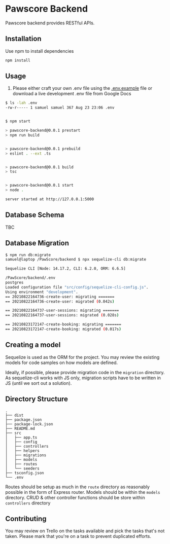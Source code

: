 # Pawscore Backend

Pawscore backend provides RESTful APIs.

## Installation

Use npm to install dependencies

```bash
npm install
```

## Usage

1. Please either craft your own .env file using the [.env.example](.env.example) file or download a live development .env file from Google Docs

```bash
$ ls -lah .env
-rw-r----- 1 samuel samuel 367 Aug 23 23:06 .env


$ npm start

> pawscore-backend@0.0.1 prestart
> npm run build


> pawscore-backend@0.0.1 prebuild
> eslint . --ext .ts


> pawscore-backend@0.0.1 build
> tsc


> pawscore-backend@0.0.1 start
> node .

server started at http://127.0.0.1:5000
```

## Database Schema
TBC

## Database Migration
```bash
$ npm run db:migrate
samuel@laptop /PawScore/backend $ npx sequelize-cli db:migrate

Sequelize CLI [Node: 14.17.2, CLI: 6.2.0, ORM: 6.6.5]

/PawScore/backend/.env
postgres
Loaded configuration file "src/config/sequelize-cli-config.js".
Using environment "development".
== 20210822164736-create-user: migrating =======
== 20210822164736-create-user: migrated (0.042s)

== 20210822164737-user-sessions: migrating =======
== 20210822164737-user-sessions: migrated (0.028s)

== 20210823172147-create-booking: migrating =======
== 20210823172147-create-booking: migrated (0.017s)
```

## Creating a model
Sequelize is used as the ORM for the project. You may review the existing models for code samples on how models are defined.

Ideally, if possible, please provide migration code in the `migration` directory. As sequelize-cli works with JS only, migration scripts have to be written in JS (until we sort out a solution).

## Directory Structure
```
.
├── dist
├── package.json
├── package-lock.json
├── README.md
├── src
│   ├── app.ts
│   ├── config
│   ├── controllers
│   ├── helpers
│   ├── migrations
│   ├── models
│   ├── routes
│   └── seeders
├── tsconfig.json
└── .env
```
Routes should be setup as much in the `route` directory as reasonably possible in the form of Express router.
Models should be within the `models` directory.
CRUD & other controller functions should be store within `controllers` directory


## Contributing
You may review on Trello on the tasks available and pick the tasks that's not taken. Please mark that you're on a task to prevent duplicated efforts.
